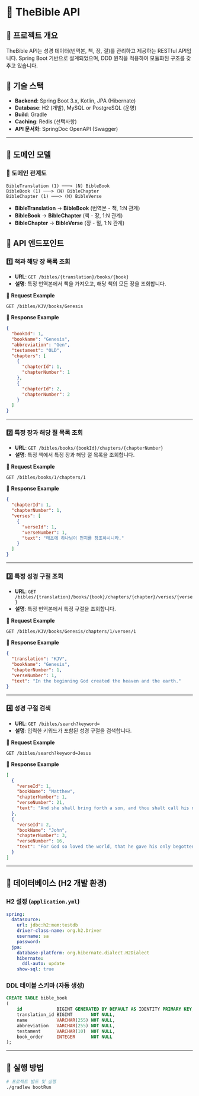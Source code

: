# 📖 TheBible API

## 📌 프로젝트 개요

TheBible API는 성경 데이터(번역본, 책, 장, 절)를 관리하고 제공하는 RESTful API입니다.
Spring Boot 기반으로 설계되었으며, DDD 원칙을 적용하여 모듈화된 구조를 갖추고 있습니다.

## 📌 기술 스택

- **Backend**: Spring Boot 3.x, Kotlin, JPA (Hibernate)
- **Database**: H2 (개발), MySQL or PostgreSQL (운영)
- **Build**: Gradle
- **Caching**: Redis (선택사항)
- **API 문서화**: SpringDoc OpenAPI (Swagger)

---

## 📌 도메인 모델

### **📍 도메인 관계도**

```
BibleTranslation (1) ───> (N) BibleBook
BibleBook (1) ───> (N) BibleChapter
BibleChapter (1) ───> (N) BibleVerse
```

- **BibleTranslation** → **BibleBook** (번역본 - 책, 1:N 관계)
- **BibleBook** → **BibleChapter** (책 - 장, 1:N 관계)
- **BibleChapter** → **BibleVerse** (장 - 절, 1:N 관계)

## 📌 API 엔드포인트

### 1️⃣ **책과 해당 장 목록 조회**

- **URL**: `GET /bibles/{translation}/books/{book}`
- **설명**: 특정 번역본에서 책을 가져오고, 해당 책의 모든 장을 조회합니다.

📌 **Request Example**

```http
GET /bibles/KJV/books/Genesis
```

📌 **Response Example**

```json
{
  "bookId": 1,
  "bookName": "Genesis",
  "abbreviation": "Gen",
  "testament": "OLD",
  "chapters": [
    {
      "chapterId": 1,
      "chapterNumber": 1
    },
    {
      "chapterId": 2,
      "chapterNumber": 2
    }
  ]
}
```

---

### 2️⃣ **특정 장과 해당 절 목록 조회**

- **URL**: `GET /bibles/books/{bookId}/chapters/{chapterNumber}`
- **설명**: 특정 책에서 특정 장과 해당 절 목록을 조회합니다.

📌 **Request Example**

```http
GET /bibles/books/1/chapters/1
```

📌 **Response Example**

```json
{
  "chapterId": 1,
  "chapterNumber": 1,
  "verses": [
    {
      "verseId": 1,
      "verseNumber": 1,
      "text": "태초에 하나님이 천지를 창조하시니라."
    }
  ]
}
```

---

### 3️⃣ **특정 성경 구절 조회**

- **URL**: `GET /bibles/{translation}/books/{book}/chapters/{chapter}/verses/{verse}`
- **설명**: 특정 번역본에서 특정 구절을 조회합니다.

📌 **Request Example**

```http
GET /bibles/KJV/books/Genesis/chapters/1/verses/1
```

📌 **Response Example**

```json
{
  "translation": "KJV",
  "bookName": "Genesis",
  "chapterNumber": 1,
  "verseNumber": 1,
  "text": "In the beginning God created the heaven and the earth."
}
```

---

### 4️⃣ **성경 구절 검색**

- **URL**: `GET /bibles/search?keyword=`
- **설명**: 입력한 키워드가 포함된 성경 구절을 검색합니다.

📌 **Request Example**

```http
GET /bibles/search?keyword=Jesus
```

📌 **Response Example**

```json
[
  {
    "verseId": 1,
    "bookName": "Matthew",
    "chapterNumber": 1,
    "verseNumber": 21,
    "text": "And she shall bring forth a son, and thou shalt call his name Jesus..."
  },
  {
    "verseId": 2,
    "bookName": "John",
    "chapterNumber": 3,
    "verseNumber": 16,
    "text": "For God so loved the world, that he gave his only begotten Son..."
  }
]
```

---

## 📌 데이터베이스 (H2 개발 환경)

### **H2 설정 (`application.yml`)**

```yaml
spring:
  datasource:
    url: jdbc:h2:mem:testdb
    driver-class-name: org.h2.Driver
    username: sa
    password:
  jpa:
    database-platform: org.hibernate.dialect.H2Dialect
    hibernate:
      ddl-auto: update
    show-sql: true
```

### **DDL 테이블 스키마 (자동 생성)**

```sql
CREATE TABLE bible_book
(
    id             BIGINT GENERATED BY DEFAULT AS IDENTITY PRIMARY KEY,
    translation_id BIGINT       NOT NULL,
    name           VARCHAR(255) NOT NULL,
    abbreviation   VARCHAR(255) NOT NULL,
    testament      VARCHAR(10)  NOT NULL,
    book_order     INTEGER      NOT NULL
);
```

---

## 📌 실행 방법

```bash
# 프로젝트 빌드 및 실행
./gradlew bootRun
```
